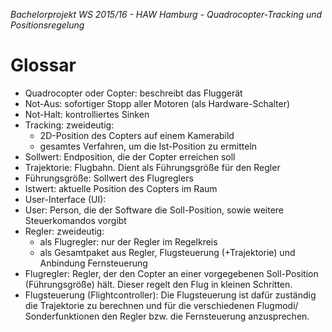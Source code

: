 *Bachelorprojekt WS 2015/16 - HAW Hamburg - Quadrocopter-Tracking und Positionsregelung*
# Glossar

- Quadrocopter oder Copter: beschreibt das Fluggerät
- Not-Aus: sofortiger Stopp aller Motoren (als Hardware-Schalter)
- Not-Halt: kontrolliertes Sinken
- Tracking: zweideutig:
	- 2D-Position des Copters auf einem Kamerabild
	- gesamtes Verfahren, um die Ist-Position zu ermitteln
- Sollwert: Endposition, die der Copter erreichen soll
- Trajektorie: Flugbahn. Dient als Führungsgröße für den Regler
- Führungsgröße: Sollwert des Flugreglers
- Istwert: aktuelle Position des Copters im Raum
- User-Interface (UI): 
- User: Person, die der Software die Soll-Position, sowie weitere Steuerkomandos vorgibt
- Regler: zweideutig:
	- als Flugregler: nur der Regler im Regelkreis
	- als Gesamtpaket aus Regler, Flugsteuerung (+Trajektorie) und Anbindung Fernsteuerung
- Flugregler: Regler, der den Copter an einer vorgegebenen Soll-Position (Führungsgröße) hält. Dieser regelt den Flug in kleinen Schritten.
- Flugsteuerung (Flightcontroller): Die Flugsteuerung ist dafür zuständig die Trajektorie zu berechnen und für die verschiedenen Flugmodi/ Sonderfunktionen den Regler bzw. die Fernsteuerung anzusprechen.

